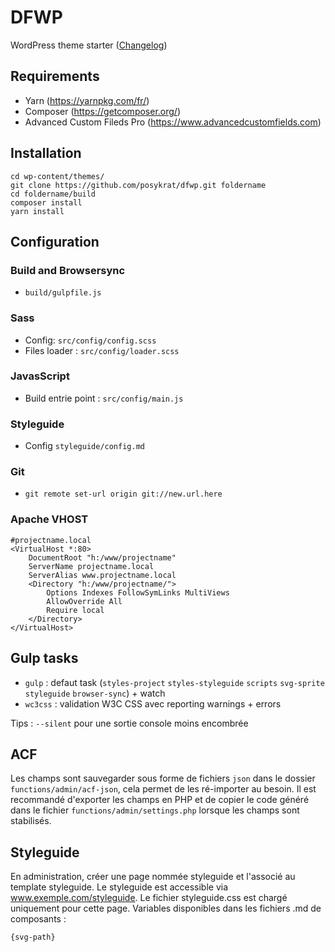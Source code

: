 # DFWP 
WordPress theme starter ([Changelog](https://github.com/posykrat/dfwp/blob/master/changelog.md))

## Requirements
- Yarn (https://yarnpkg.com/fr/)
- Composer (https://getcomposer.org/)
- Advanced Custom Fileds Pro (https://www.advancedcustomfields.com)

## Installation
```
cd wp-content/themes/
git clone https://github.com/posykrat/dfwp.git foldername
cd foldername/build
composer install
yarn install
```

## Configuration

### Build and Browsersync
- `build/gulpfile.js`

### Sass
- Config: `src/config/config.scss`
- Files loader : `src/config/loader.scss`

### JavasScript
- Build entrie point : `src/config/main.js` 

### Styleguide
- Config `styleguide/config.md`

### Git 
- `git remote set-url origin git://new.url.here`

### Apache VHOST 
```
#projectname.local
<VirtualHost *:80>
	DocumentRoot "h:/www/projectname"
	ServerName projectname.local
	ServerAlias www.projectname.local
	<Directory "h:/www/projectname/">
		Options Indexes FollowSymLinks MultiViews
        AllowOverride All
        Require local
	</Directory>
</VirtualHost>
```

## Gulp tasks
- `gulp` : defaut task (`styles-project` `styles-styleguide` `scripts` `svg-sprite` `styleguide` `browser-sync`) + watch  
- `wc3css` : validation W3C CSS avec reporting warnings + errors

Tips : `--silent` pour une sortie console moins encombrée 

## ACF
Les champs sont sauvegarder sous forme de fichiers `json` dans le dossier `functions/admin/acf-json`, cela permet de les ré-importer au besoin. Il est recommandé d'exporter les champs en PHP et de copier le code généré dans le fichier `functions/admin/settings.php` lorsque les champs sont stabilisés.

## Styleguide
En administration, créer une page nommée styleguide et l'associé au template styleguide. Le styleguide est accessible via www.exemple.com/styleguide. Le fichier styleguide.css est chargé uniquement pour cette page. Variables disponibles dans les fichiers .md de composants : 

```
{svg-path}
```
